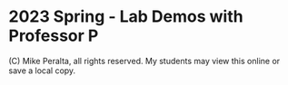 
# 2023 Spring - Lab Demos with Professor P

(C) Mike Peralta, all rights reserved. My students may view this online or save a local copy.


